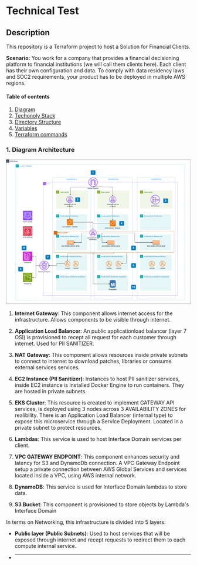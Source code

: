 # Technical Test

## Description
This repository is a Terraform project to host a Solution for Financial Clients. 

**Scenario:** You work for a company that provides a financial decisioning platform to financial institutions (we will call them clients here). Each client has their own configuration and data. To comply with data residency laws and SOC2 requirements, your product has to be deployed in multiple AWS regions. 

#### Table of contents
1. [Diagram](#1-diagram-architecture)
2. [Techonoly Stack](#3-technology-stack)
4. [Directory Structure](#4-directory-structure)
5. [Variables](#5-variables)
6. [Terraform commands](#6-terraform-commands)


### 1. Diagram Architecture

![alt text](image.png)

1. **Internet Gateway**: This component allows internet access for the infrastructure. Allows components to be visible through internet.

2. **Application Load Balancer**: An public applicationload balancer  (layer 7 OSI) is provisioned to recept all request for each customer through internet. Used for PII SANITIZER.

3. **NAT Gateway**: This component allows resources inside private subnets to connect to internet to download patches, libraries or consume external services services.

4. **EC2 Instance (PII Sanitizer)**: Instances to host PII sanitizer services, inside EC2 instance is installed Docker Engine to run containers. They are hosted in private subnets.

5. **EKS Cluster**: This resource is created to implement GATEWAY API services, is deployed using 3 nodes across 3 AVAILABILITY ZONES for realibility. There is an Application Load Balancer (internal type) to expose this microservice through a Service Deployment. Located in a private subnet to protect resources.

6. **Lambdas**: This service is used to host Interface Domain services per client.

7. **VPC GATEWAY ENDPOINT**: This component enhances security and latency for S3 and DynamoDb connection. A VPC Gateway Endpoint setup a private connection between AWS Global Services and services located inside a VPC, using AWS internal network.

8. **DynamoDB**: This service is used for Interface Domain lambdas to store data.

9. **S3 Bucket**:  This component is provisioned to store objects by Lambda's Interface Domain

In terms on Networking, this infrastructure is divided into 5 layers:
- **Public layer (Public Subnets)**: Used to host services that will be exposed through internet and recept requests to redirect them to each compute internal service.

- ****